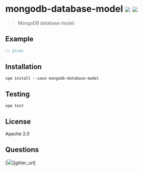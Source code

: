 # mongodb-database-model [![][npm_img]][npm_url] [![][travis_img]][travis_url]

> MongoDB database model.

## Example

```javascript
// @todo
```

## Installation

```
npm install --save mongodb-database-model
```

## Testing

```
npm test
```

## License

Apache 2.0

## Questions

[![][gitter_img]][gitter_url]

[travis_img]: https://secure.travis-ci.org/mongodb-js/mongodb-database-model.svg?branch=master
[travis_url]: https://travis-ci.org/mongodb-js/database-model
[npm_img]: https://img.shields.io/npm/v/mongodb-database-model.svg
[npm_url]: https://www.npmjs.org/package/mongodb-database-model
[gitter_img]: https://badges.gitter.im/Join%20Chat.svg
